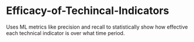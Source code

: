 # Efficacy-of-Techincal-Indicators
Uses ML metrics like precision and recall to statistically show how effective each technical indicator is over what time period.
